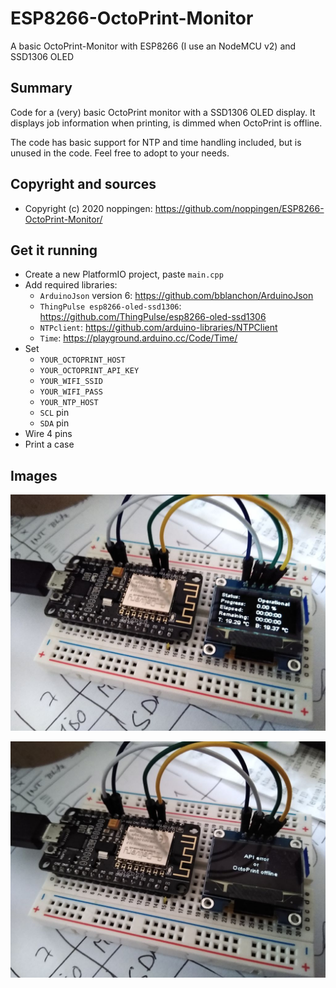# ESP8266-OctoPrint-Monitor

A basic OctoPrint-Monitor with ESP8266 (I use an NodeMCU v2) and SSD1306 OLED

## Summary

Code for a (very) basic OctoPrint monitor with a SSD1306 OLED display. It displays job information when printing, is dimmed when OctoPrint is offline. 

The code has basic support for NTP and time handling included, but is unused in the code. Feel free to adopt to your needs.

## Copyright and sources

* Copyright (c) 2020 noppingen: https://github.com/noppingen/ESP8266-OctoPrint-Monitor/

## Get it running

* Create a new PlatformIO project, paste `main.cpp`
* Add required libraries: 
  * `ArduinoJson` version 6: https://github.com/bblanchon/ArduinoJson
  * `ThingPulse esp8266-oled-ssd1306`: https://github.com/ThingPulse/esp8266-oled-ssd1306
  * `NTPclient`: https://github.com/arduino-libraries/NTPClient
  * `Time`: https://playground.arduino.cc/Code/Time/
* Set
  * `YOUR_OCTOPRINT_HOST`
  * `YOUR_OCTOPRINT_API_KEY`
  * `YOUR_WIFI_SSID`
  * `YOUR_WIFI_PASS`
  * `YOUR_NTP_HOST`
  * `SCL` pin
  * `SDA` pin
* Wire 4 pins
* Print a case

## Images

![Online](online.jpg)

![Offline](offline.jpg)
